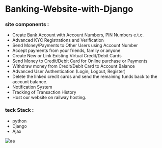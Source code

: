 # Banking-Website-with-Django

### site components :
    
  - Create Bank Account with Account Numbers, PIN Numbers e.t.c.
  - Advanced KYC Registrations and Verification
  - Send Money/Payments to Other Users using Account Number
  - Accept payments from your friends, family or anyone
  - Create New or Link Existing Virtual Credit/Debit Cards
  - Send Money to Credit/Debit Card for Online purchase or Payments
  - Withdraw money from Credit/Debit Card to Account Balance
  - Advanced User Authentication (Login, Logout, Register)
  - Delete the linked credit cards and send the remaining funds back to the account balance.
  - Notification System
  - Tracking of Transaction History
  - Host our website on railway hosting. 


### teck Stack :
  - python
  - Django  
  - Ajax    


![aa](https://github.com/user-attachments/assets/67e9d853-67b2-428a-b84e-a54b1b18b11d)
